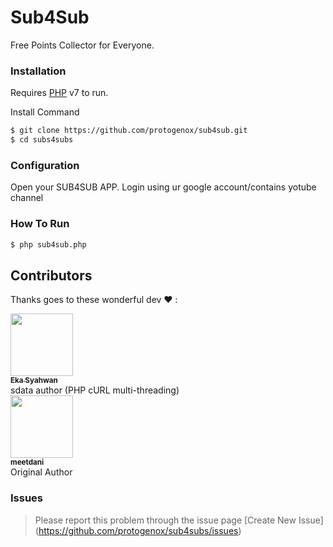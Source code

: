 # Sub4Sub

Free Points Collector for Everyone.


### Installation

Requires [PHP](https://php.net/) v7 to run.

Install Command

```sh
$ git clone https://github.com/protogenox/sub4sub.git
$ cd subs4subs
```
### Configuration
Open your SUB4SUB APP.
Login using ur google account/contains yotube channel

### How To Run

```sh
$ php sub4sub.php
```

## Contributors

Thanks goes to these wonderful dev ❤️ :

<!-- ALL-CONTRIBUTORS-LIST:START - Do not remove or modify this section -->
<!-- prettier-ignore -->
[<img src="https://avatars3.githubusercontent.com/u/5636480?s=460&v=4" width="100px;"/><br /><sub><b>Eka Syahwan</b></sub>](https://github.com/radenvodka)<br /> sdata author (PHP cURL multi-threading)<br />
[<img src="https://avatars0.githubusercontent.com/u/16760091?s=460&v=4" width="100px;"/><br /><sub><b>meetdani</b></sub>](https://github.com/meetdani)<br /> Original Author


<!-- ALL-CONTRIBUTORS-LIST:END -->

### Issues 
> Please report this problem through the issue page [Create New Issue] (https://github.com/protogenox/sub4subs/issues)


